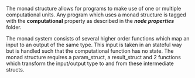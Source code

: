 The monad structure allows for programs to make use of one or multiple computational units. Any program which uses a monad structure is tagged with the **computational** property as described in the ***node properties*** folder.

The monad system consists of several higher order functions which map an input to an output of the same type. This input is taken in an stateful way but is handled such that the computational function has no state. The monad structure requires a param_struct, a result_struct and 2 functions which transform the input/output type to and from these intermediate structs.